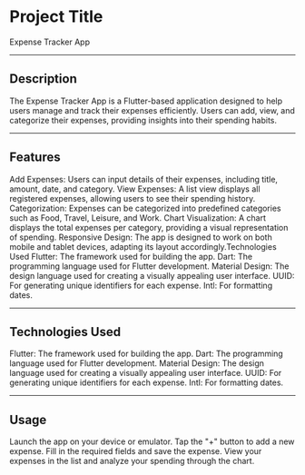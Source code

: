 # Project Title

Expense Tracker App

---

## Description

The Expense Tracker App is a Flutter-based application designed to help users manage and track their expenses efficiently. Users can add, view, and categorize their expenses, providing insights into their spending habits.

---

## Features

Add Expenses: Users can input details of their expenses, including title, amount, date, and category.
View Expenses: A list view displays all registered expenses, allowing users to see their spending history.
Categorization: Expenses can be categorized into predefined categories such as Food, Travel, Leisure, and Work.
Chart Visualization: A chart displays the total expenses per category, providing a visual representation of spending.
Responsive Design: The app is designed to work on both mobile and tablet devices, adapting its layout accordingly.Technologies Used
Flutter: The framework used for building the app.
Dart: The programming language used for Flutter development.
Material Design: The design language used for creating a visually appealing user interface.
UUID: For generating unique identifiers for each expense.
Intl: For formatting dates.

---

## Technologies Used

Flutter: The framework used for building the app.
Dart: The programming language used for Flutter development.
Material Design: The design language used for creating a visually appealing user interface.
UUID: For generating unique identifiers for each expense.
Intl: For formatting dates.

---

## Usage

Launch the app on your device or emulator.
Tap the "+" button to add a new expense.
Fill in the required fields and save the expense.
View your expenses in the list and analyze your spending through the chart.
